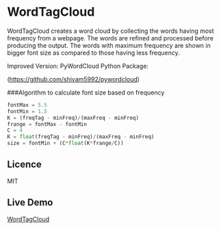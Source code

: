 WordTagCloud
============

WordTagCloud creates a word cloud by collecting the words having most frequency from a webpage. The words are refined and processed before producing the output. The words with maximum frequency are shown in bigger font size as compared to those having less frequency. 

Improved Version: PyWordCloud Python Package:

(https://github.com/shivam5992/pywordcloud)

###Algorithm to calculate font size based on frequency

```python
fontMax = 5.5
fontMin = 1.5
K = (freqTag - minFreq)/(maxFreq - minFreq)
frange = fontMax - fontMin
C = 4            
K = float(freqTag - minFreq)/(maxFreq - minFreq)
size = fontMin + (C*float(K*frange/C))
```


Licence
----------
MIT

Live Demo
----------
[WordTagCloud](http://wordtagcloud.herokuapp.com)
